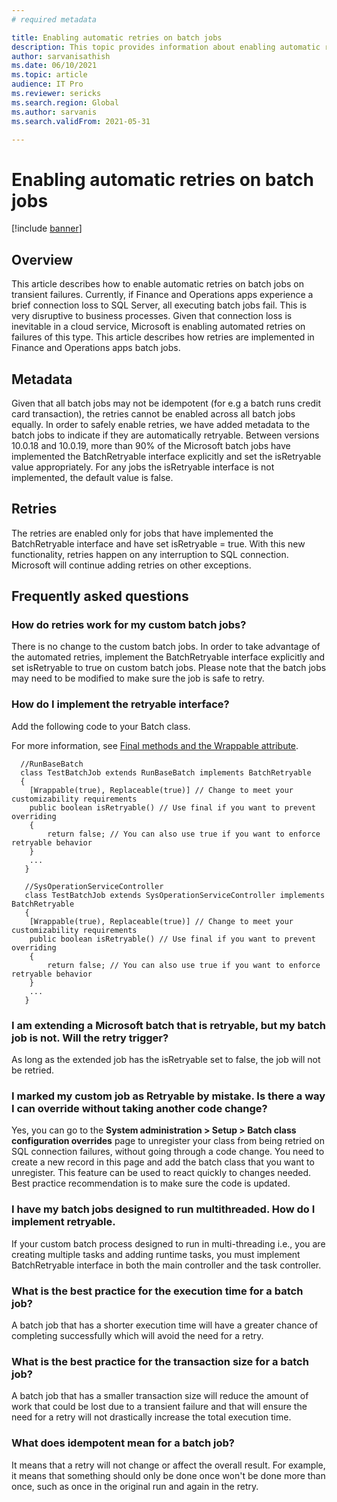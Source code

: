 ```yaml
---
# required metadata

title: Enabling automatic retries on batch jobs
description: This topic provides information about enabling automatic retries on batch jobs
author: sarvanisathish
ms.date: 06/10/2021
ms.topic: article
audience: IT Pro
ms.reviewer: sericks
ms.search.region: Global
ms.author: sarvanis
ms.search.validFrom: 2021-05-31

---
```


# Enabling automatic retries on batch jobs

[!include [banner](../includes/banner.md)]

## Overview
This article describes how to enable automatic retries on batch jobs on transient failures. Currently, if Finance and Operations apps experience a brief connection loss to SQL 
Server, all executing batch jobs fail. This is very disruptive to business processes. Given that connection loss is inevitable in a cloud service, Microsoft is enabling automated retries on failures of this type. This article describes how retries are implemented in Finance and Operations apps batch jobs.

## Metadata
Given that all batch jobs may not be idempotent (for e.g a batch runs credit card transaction), the retries cannot be enabled across all batch jobs equally. In order to safely enable retries, we have added metadata to the batch jobs to indicate if they are automatically retryable. Between versions 10.0.18 and 10.0.19, more than 90% of the Microsoft batch jobs have implemented the BatchRetryable interface explicitly and set the isRetryable value appropriately. For any jobs the isRetryable interface is not implemented, the default value is false.

## Retries
The retries are enabled only for jobs that have implemented the BatchRetryable interface and have set isRetryable = true. With this new functionality, retries happen on any interruption to SQL connection. Microsoft will continue adding retries on other exceptions.

## Frequently asked questions

### How do retries work for my custom batch jobs?
There is no change to the custom batch jobs. In order to take advantage of the automated retries, implement the BatchRetryable interface explicitly and set isRetryable to true on custom batch jobs. Please note that the batch jobs may need to be modified to make sure the job is safe to retry.

### How do I implement the retryable interface?
Add the following code to your Batch class.

For more information, see [Final methods and the Wrappable attribute](../extensibility/method-wrapping-coc.md).

```
  //RunBaseBatch
  class TestBatchJob extends RunBaseBatch implements BatchRetryable
  {
    [Wrappable(true), Replaceable(true)] // Change to meet your customizability requirements
    public boolean isRetryable() // Use final if you want to prevent overriding
    {
        return false; // You can also use true if you want to enforce retryable behavior
    }
    ...
   } 
   
   //SysOperationServiceController 
   class TestBatchJob extends SysOperationServiceController implements BatchRetryable
   {
    [Wrappable(true), Replaceable(true)] // Change to meet your customizability requirements
    public boolean isRetryable() // Use final if you want to prevent overriding
    {
        return false; // You can also use true if you want to enforce retryable behavior
    }
    ...
   }
 ```
 
### I am extending a Microsoft batch that is retryable, but my batch job is not. Will the retry trigger?
As long as the extended job has the isRetryable set to false, the job will not be retried.

### I marked my custom job as Retryable by mistake. Is there a way I can override without taking another code change?
Yes, you can go to the **System administration > Setup > Batch class configuration overrides** page to unregister your class from being retried on SQL connection failures, without going through a code change. You need to create a new record in this page and add the batch class that you want to unregister. This feature can be used to react quickly to changes needed. Best practice recommendation is to make sure the code is updated.

### I have my batch jobs designed to run multithreaded. How do I implement retryable. 
If your custom batch process designed to run in multi-threading i.e., you are creating multiple tasks and adding runtime tasks, you must implement BatchRetryable interface in both the main controller and the task controller.

### What is the best practice for the execution time for a batch job?
A batch job that has a shorter execution time will have a greater chance of completing successfully which will avoid the need for a retry.
 
### What is the best practice for the transaction size for a batch job?
A batch job that has a smaller transaction size will reduce the amount of work that could be lost due to a transient failure and that will ensure the need for a retry will not drastically increase the total execution time.


### What does idempotent mean for a batch job?
It means that a retry will not change or affect the overall result. For example, it means that something should only be done once won't be done more than once, such as once in the original run and again in the retry.
